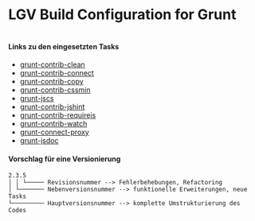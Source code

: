 # LGV Build Configuration for Grunt
#
#### Links zu den eingesetzten Tasks
- [grunt-contrib-clean](https://github.com/gruntjs/grunt-contrib-clean)
- [grunt-contrib-connect](https://github.com/gruntjs/grunt-contrib-connect)
- [grunt-contrib-copy](https://github.com/gruntjs/grunt-contrib-copy)
- [grunt-contrib-cssmin](https://github.com/gruntjs/grunt-contrib-cssmin)
- [grunt-jscs](https://github.com/jscs-dev/grunt-jscs)
- [grunt-contrib-jshint](https://github.com/gruntjs/grunt-contrib-jshint)
- [grunt-contrib-requirejs](https://github.com/gruntjs/grunt-contrib-requirejs)
- [grunt-contrib-watch](https://github.com/gruntjs/grunt-contrib-watch)
- [grunt-connect-proxy](https://github.com/drewzboto/grunt-connect-proxy)
- [grunt-jsdoc](https://github.com/krampstudio/grunt-jsdoc)

#### Vorschlag für eine Versionierung
```
2.3.5
│ │ └───── Revisionsnummer --> Fehlerbehebungen, Refactoring
│ └─────── Nebenversionsnummer --> funktionelle Erweiterungen, neue Tasks
└───────── Hauptversionsnummer --> komplette Umstrukturierung des Codes
```

